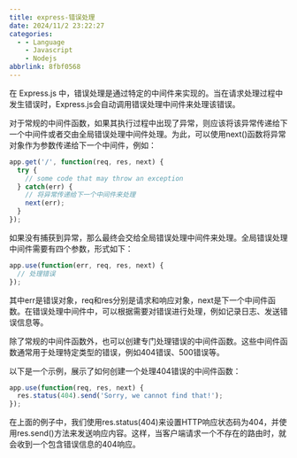```yaml
---
title: express-错误处理
date: 2024/11/2 23:22:27
categories:
  - - Language
    - Javascript
    - Nodejs
abbrlink: 8fbf0568
---
```

在 Express.js 中，错误处理是通过特定的中间件来实现的。当在请求处理过程中发生错误时，Express.js会自动调用错误处理中间件来处理该错误。

对于常规的中间件函数，如果其执行过程中出现了异常，则应该将该异常传递给下一个中间件或者交由全局错误处理中间件处理。为此，可以使用next()函数将异常对象作为参数传递给下一个中间件，例如：

```javascript
app.get('/', function(req, res, next) {
  try {
    // some code that may throw an exception
  } catch(err) {
    // 将异常传递给下一个中间件来处理
    next(err);
  }
});
```
如果没有捕获到异常，那么最终会交给全局错误处理中间件来处理。全局错误处理中间件需要有四个参数，形式如下：

```javascript
app.use(function(err, req, res, next) {
  // 处理错误
});
```
其中err是错误对象，req和res分别是请求和响应对象，next是下一个中间件函数。在错误处理中间件中，可以根据需要对错误进行处理，例如记录日志、发送错误信息等。

除了常规的中间件函数外，也可以创建专门处理错误的中间件函数。这些中间件函数通常用于处理特定类型的错误，例如404错误、500错误等。

以下是一个示例，展示了如何创建一个处理404错误的中间件函数：

```javascript
app.use(function(req, res, next) {
  res.status(404).send('Sorry, we cannot find that!');
});
```
在上面的例子中，我们使用res.status(404)来设置HTTP响应状态码为404，并使用res.send()方法来发送响应内容。这样，当客户端请求一个不存在的路由时，就会收到一个包含错误信息的404响应。